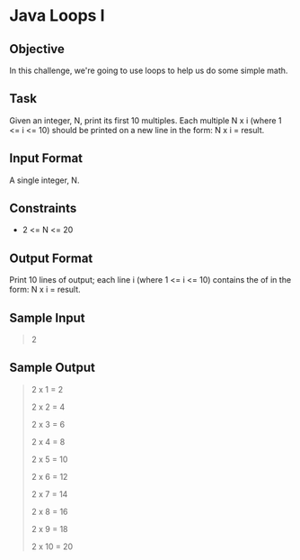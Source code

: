 # Java Loops I

## Objective
In this challenge, we're going to use loops to help us do some simple math.

## Task
Given an integer, N, print its first 10 multiples. Each multiple N x i (where 1 <= i <= 10) should be printed on a new line in the form: N x i = result.

## Input Format

A single integer, N.

## Constraints

* 2 <= N <= 20

## Output Format

Print 10 lines of output; each line i (where 1 <= i <= 10) contains the  of  in the form:
N x i = result.

## Sample Input

>2

## Sample Output

>2 x 1 = 2
>
>2 x 2 = 4
>
>2 x 3 = 6
>
>2 x 4 = 8
>
>2 x 5 = 10
>
>2 x 6 = 12
>
>2 x 7 = 14
>
>2 x 8 = 16
>
>2 x 9 = 18
>
>2 x 10 = 20
